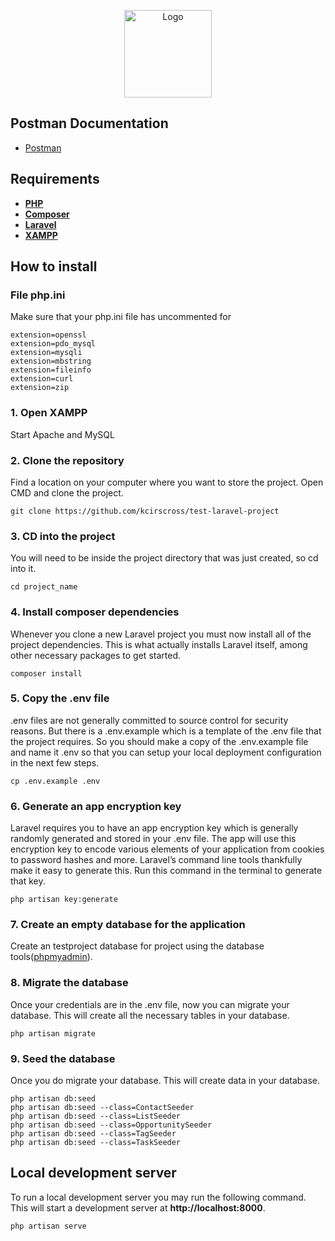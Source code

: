 <p align="center"><a target="_blank"><img src="https://cdn-new.topcv.vn/unsafe/140x/https://static.topcv.vn/company_logos/cong-ty-tnhh-mtv-jho-tech-5ec916c8661e3.jpg" width="140px" height="140px" alt="Logo"></a></p>

## Postman Documentation

- [Postman](https://documenter.getpostman.com/view/24644260/2sAYBPktic)

## Requirements

- **[PHP](https://www.php.net/)**
- **[Composer](https://getcomposer.org/)**
- **[Laravel](https://laravel.com/docs/11.x)**
- **[XAMPP](https://www.apachefriends.org/download.html)**

## How to install
### File php.ini
Make sure that your php.ini file has uncommented for 

`extension=openssl`<br>
`extension=pdo_mysql`<br>
`extension=mysqli`<br>
`extension=mbstring`<br>
`extension=fileinfo`<br>
`extension=curl`<br>
`extension=zip`<br>

### 1. Open XAMPP
Start Apache and MySQL

### 2. Clone the repository
Find a location on your computer where you want to store the project.
Open CMD and clone the project.

`git clone https://github.com/kcirscross/test-laravel-project`

### 3. CD into the project
You will need to be inside the project directory that was just created, so cd into it.

`cd project_name`

### 4. Install composer dependencies
Whenever you clone a new Laravel project you must now install all of the project dependencies. This is what actually installs Laravel itself, among other necessary packages to get started.

`composer install`

### 5. Copy the .env file
.env files are not generally committed to source control for security reasons. But there is a .env.example which is a template of the .env file that the project requires.
So you should make a copy of the .env.example file and name it .env so that you can setup your local deployment configuration in the next few steps.

`cp .env.example .env`

### 6. Generate an app encryption key
Laravel requires you to have an app encryption key which is generally randomly generated and stored in your .env file. The app will use this encryption key to encode various elements of your application from cookies to password hashes and more.
Laravel’s command line tools thankfully make it easy to generate this. Run this command in the terminal to generate that key.

`php artisan key:generate`

### 7. Create an empty database for the application
Create an testproject database for project using the database tools([phpmyadmin](http://localhost/phpmyadmin/)).

### 8. Migrate the database
Once your credentials are in the .env file, now you can migrate your database. This will create all the necessary tables in your database.

`php artisan migrate`

### 9. Seed the database
Once you do migrate your database. This will create data in your database.

`php artisan db:seed`<br>
`php artisan db:seed --class=ContactSeeder`<br>
`php artisan db:seed --class=ListSeeder`<br>
`php artisan db:seed --class=OpportunitySeeder`<br>
`php artisan db:seed --class=TagSeeder`<br>
`php artisan db:seed --class=TaskSeeder`

## Local development server
To run a local development server you may run the following command. This will start a development server at **http://localhost:8000**.

`php artisan serve`
